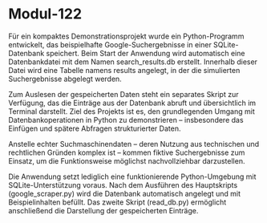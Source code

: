 # Modul-122
Für ein kompaktes Demonstrationsprojekt wurde ein Python-Programm entwickelt, das beispielhafte Google-Suchergebnisse in einer SQLite-Datenbank speichert. Beim Start der Anwendung wird automatisch eine Datenbankdatei mit dem Namen search_results.db erstellt. Innerhalb dieser Datei wird eine Tabelle namens results angelegt, in der die simulierten Suchergebnisse abgelegt werden.

Zum Auslesen der gespeicherten Daten steht ein separates Skript zur Verfügung, das die Einträge aus der Datenbank abruft und übersichtlich im Terminal darstellt. Ziel des Projekts ist es, den grundlegenden Umgang mit Datenbankoperationen in Python zu demonstrieren – insbesondere das Einfügen und spätere Abfragen strukturierter Daten.

Anstelle echter Suchmaschinendaten – deren Nutzung aus technischen und rechtlichen Gründen komplex ist – kommen fiktive Suchergebnisse zum Einsatz, um die Funktionsweise möglichst nachvollziehbar darzustellen.

Die Anwendung setzt lediglich eine funktionierende Python-Umgebung mit SQLite-Unterstützung voraus. Nach dem Ausführen des Hauptskripts (google_scraper.py) wird die Datenbank automatisch angelegt und mit Beispielinhalten befüllt. Das zweite Skript (read_db.py) ermöglicht anschließend die Darstellung der gespeicherten Einträge.
